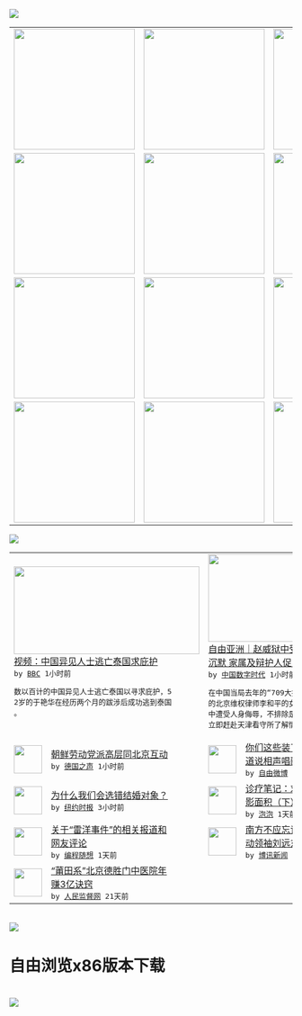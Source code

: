 

<a href="https://github.com/greatfire/z/raw/master/FreeBrowser.apk"><img src="https://raw.githubusercontent.com/greatfire/wiki/master/x/header.png" /></a><table><tr><td width="262" align="center" valign="center"><a href="https://github.com/greatfire/wiki/wiki/nyt" title="纽约时报中文网 国际纵览"><img src="https://raw.githubusercontent.com/greatfire/wiki/master/x/nyt_flag.png" width="215"/></a></td><td width="262" align="center" valign="center"><a href="https://github.com/greatfire/wiki/wiki/dw" title=""><img src="https://raw.githubusercontent.com/greatfire/wiki/master/x/dw_flag.png" width="215"/></a></td><td width="262" align="center" valign="center"><a href="https://github.com/greatfire/wiki/wiki/rmjd" title=""><img src="https://raw.githubusercontent.com/greatfire/wiki/master/x/rmjd_flag.png" width="215"/></a></td></tr><tr><td width="262" align="center" valign="center"><a href="https://github.com/paopaonetizen/website" title="泡泡 - 未经审查的互联网信息"><img src="https://raw.githubusercontent.com/greatfire/wiki/master/x/pp_flag.png" width="215"/></a></td><td width="262" align="center" valign="center"><a href="https://github.com/getlantern/mirror" title="以及自由微博和GreatFire.org官方中文论坛"><img src="https://raw.githubusercontent.com/greatfire/wiki/master/x/lantern_flag.png" width="215"/></a></td><td width="262" align="center" valign="center"><a href="https://github.com/cdtmirrors/m/" title=""><img src="https://raw.githubusercontent.com/greatfire/wiki/master/x/cdt_flag.png" width="215"/></a></td></tr><tr><td width="262" align="center" valign="center"><a href="https://github.com/program-think/blog" title="编程随想的博客"><img src="https://raw.githubusercontent.com/greatfire/wiki/master/x/pt_flag.png" width="215"/></a></td><td width="262" align="center" valign="center"><a href="https://github.com/greatfire/wiki/wiki/bbc" title=""><img src="https://raw.githubusercontent.com/greatfire/wiki/master/x/bbc_flag.png" width="215"/></a></td><td width="262" align="center" valign="center"><a href="https://github.com/freeweibo/s" title="自由微博 - 匿名和不受屏蔽的新浪微博搜索"><img src="https://raw.githubusercontent.com/greatfire/wiki/master/x/fw_flag.png" width="215"/></a></td></tr><tr><td width="262" align="center" valign="center"><a href="https://github.com/greatfire/wiki/wiki/google" title=""><img src="https://raw.githubusercontent.com/greatfire/wiki/master/x/google_flag.png" width="215"/></a></td><td width="262" align="center" valign="center"><a href="https://github.com/bxnews/boxun" title=""><img src="https://raw.githubusercontent.com/greatfire/wiki/master/x/bx_flag.png" width="215"/></a></td><td width="262" align="center" valign="center"><a href="https://github.com/greatfire/wiki/wiki/open-source" title="欢迎访问GreatFire.org开发者项目网站"><img src="https://raw.githubusercontent.com/greatfire/wiki/master/x/open-source_flag.png" width="215"/></a></td></tr></table><img src="https://raw.githubusercontent.com/greatfire/wiki/master/x/newsfeed text.png" /><table cols="4"><tr><td colspan="2" width="380"><a href="http://www.bbc.com/zhongwen/simp/multimedia/2016/05/160530_vid_chinese_dissidents_thailand"><img src="http://a.files.bbci.co.uk/worldservice/live/assets/images/2016/05/31/160531064138_chinese_dissidents_144x81__nocredit.jpg" width="330" height="156"/></a></br><a href="http://www.bbc.com/zhongwen/simp/multimedia/2016/05/160530_vid_chinese_dissidents_thailand">视频：中国异见人士逃亡泰国求庇护</a></br><kbd> by <a href="http://www.bbc.co.uk/zhongwen/simp">BBC</a> 1小时前 </kbd></br><pre>数以百计的中国异见人士逃亡泰国以寻求庇护，5<br/>2岁的于艳华在经历两个月的跋涉后成功逃到泰国<br/>。</pre></td><td colspan="2" width="380"><a href="http://feedproxy.google.com/~r/chinadigitaltimes/IyPt/~3/OzZAJPOB8rc/"><img src="http://i2.wp.com/chinadigitaltimes.net/chinese/files/2016/05/image-28.jpg?resize=450%2C450" width="330" height="156"/></a></br><a href="http://feedproxy.google.com/~r/chinadigitaltimes/IyPt/~3/OzZAJPOB8rc/">自由亚洲｜赵威狱中受辱或遭性侵 官派律师<br/>沉默 家属及辩护人促当局调查</a></br><kbd> by <a href="http://chinadigitaltimes.net/chinese/">中国数字时代</a> 1小时前 </kbd></br><pre>在中国当局去年的“709大抓捕”行动中遭羁押<br/>的北京维权律师李和平的女助理赵威日前传出在狱<br/>中遭受人身侮辱，不排除是性侵。赵威的家人称将<br/>立即赶赴天津看守所了解情况，...</pre></td></tr><tr><td><img src="http://www.dw.com/image/0,,19211224_302,00.jpg" width="50" height="50"/></td><td width="280"><a href="http://dw.com/p/1IxT2?maca=chi-GK-text-greatfire-all-chinese-15625-xml-mrss">朝鲜劳动党派高层同北京互动</a></br><kbd> by <a href="http://dw.de">德国之声</a> 1小时前 </kbd></td><td><img src="http://ww4.sinaimg.cn/large/4a0d595bjw1f4ehjqw1m8j20qo1begrj.jpg" width="50" height="50"/></td><td width="280"><a href="https://freeweibo.com/weibo/3981184528407985">你们这些装了分答，却只想听贫<br/>道说相声唱歌的人到底是...</a></br><kbd> by <a href="https://freeweibo.com/">自由微博</a> 2小时前 </kbd></td></tr><tr><td><img src="https://static01.nyt.com/images/2016/05/29/opinion/sunday/29botton/29botton-articleLarge.jpg" width="50" height="50"/></td><td width="280"><a href="https://d7odklm2qes9e.cloudfront.net/opinion/20160530/c30botton/">为什么我们会选错结婚对象？</a></br><kbd> by <a href="http://m.cn.nytimes.com/">纽约时报</a> 3小时前 </kbd></td><td><img src="https://pao-pao.net/sites/pao-pao.net/files/styles/large/public/er_wen_tou_tu_.jpg?itok=F5RnEoM6" width="50" height="50"/></td><td width="280"><a href="https://pao-pao.net/article/702">诊疗笔记：求极权社会的心理阴<br/>影面积（下）</a></br><kbd> by <a href="https://pao-pao.net">泡泡</a> 1天前 </kbd></td></tr><tr><td><img src="https://lh6.googleusercontent.com/xnDjtvPj9NNzc_FUv0O-U-XditrRY975VgTPcQLjlrWR0m2yjeFZ-SyuGmEBJ64cixFgeMaoqWKpFZ7BVEjxw6L9gNhknCOWWWwXCzP8qcLwRRcdgm_EdWNgqPhKfNPArxXTT0AhiRo" width="50" height="50"/></td><td width="280"><a href="http://feedproxy.google.com/~r/programthink/~3/dE0AVGkocZ0/weekly-share-102.html">关于“雷洋事件”的相关报道和<br/>网友评论</a></br><kbd> by <a href="http://program-think.blogspot.com">编程随想</a> 1天前 </kbd></td><td><img src="http://www.boxun.com/news/images/2016/05/201605301936china1.jpg" width="50" height="50"/></td><td width="280"><a href="http://www.boxun.com/news/gb/china/2016/05/201605301936.shtml">南方不应忘记的人物――街头运<br/>动领袖刘远东请看博讯热...</a></br><kbd> by <a href="http://www.boxun.com">博讯新闻</a> 1天前 </kbd></td></tr><tr><td><img src="http://www.rmjdw.com/uploads/160510/3-1605102102421C.jpg" width="50" height="50"/></td><td width="280"><a href="http://www.rmjdw.com//tebiebaodao/20160510/15526.html">“莆田系”北京德胜门中医院年<br/>赚3亿诀窍 </a></br><kbd> by <a href="http://www.rmjdw.com/">人民监督网</a> 21天前 </kbd></td></table></br><a href="https://github.com/greatfire/z/raw/master/FreeBrowser.apk"><img src="https://raw.githubusercontent.com/greatfire/wiki/master/x/download app.png" /></a><h1>自由浏览x86版本下载<h1><a href="https://github.com/greatfire/z/raw/master/FreeBrowser-x86.apk"><img src="https://raw.githubusercontent.com/greatfire/images/master/fb86.qr.png" /></a>